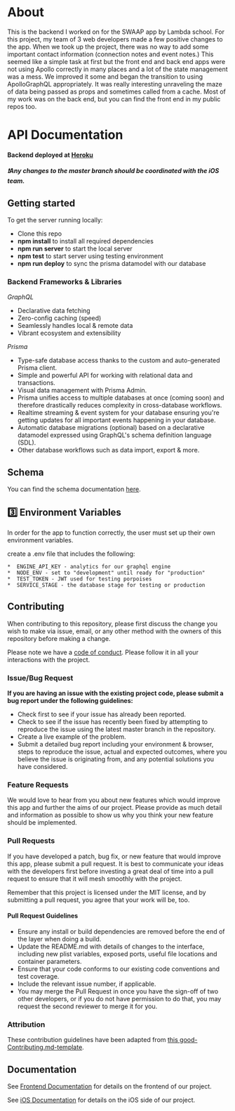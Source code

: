 # About
This is the backend I worked on for the SWAAP app by Lambda school. For this project, my team of 3 web developers made a few positive changes to the app. When we took up the project, there was no way to add some important contact information (connection notes and event notes.) This seemed like a simple task at first but the front end and back end apps were not using Apollo correctly in many places and a lot of the state management was a mess. We improved it some and began the transition to using ApolloGraphQL appropriately. It was really interesting unraveling the maze of data being passed as props and sometimes called from a cache. Most of my work was on the back end, but you can find the front end in my public repos too.

# API Documentation

#### Backend deployed at [Heroku](https://lambda-labs-swaap.herokuapp.com/) <br>

***❗Any changes to the master branch should be coordinated with the iOS team.***

## Getting started

To get the server running locally:

- Clone this repo
- **npm install** to install all required dependencies
- **npm run server** to start the local server
- **npm test** to start server using testing environment
- **npm run deploy** to sync the prisma datamodel with our database

### Backend Frameworks & Libraries

*GraphQL*
- Declarative data fetching
- Zero-config caching (speed)
- Seamlessly handles local & remote data
- Vibrant ecosystem and extensibility

*Prisma*
- Type-safe database access thanks to the custom and auto-generated Prisma client.
- Simple and powerful API for working with relational data and transactions.
- Visual data management with Prisma Admin.
- Prisma unifies access to multiple databases at once (coming soon) and therefore drastically reduces complexity in cross-database workflows.
- Realtime streaming & event system for your database ensuring you're getting updates for all important events happening in your database.
- Automatic database migrations (optional) based on a declarative datamodel expressed using GraphQL's schema definition language (SDL).
- Other database workflows such as data import, export & more.

## Schema

You can find the schema documentation [here](./schema.md).

## 3️⃣ Environment Variables

In order for the app to function correctly, the user must set up their own environment variables.

create a .env file that includes the following:

    *  ENGINE_API_KEY - analytics for our graphql engine
    *  NODE_ENV - set to "development" until ready for "production"
    *  TEST_TOKEN - JWT used for testing porpoises
    *  SERVICE_STAGE - the database stage for testing or production

## Contributing

When contributing to this repository, please first discuss the change you wish to make via issue, email, or any other method with the owners of this repository before making a change.

Please note we have a [code of conduct](./code_of_conduct.md). Please follow it in all your interactions with the project.

### Issue/Bug Request

**If you are having an issue with the existing project code, please submit a bug report under the following guidelines:**

- Check first to see if your issue has already been reported.
- Check to see if the issue has recently been fixed by attempting to reproduce the issue using the latest master branch in the repository.
- Create a live example of the problem.
- Submit a detailed bug report including your environment & browser, steps to reproduce the issue, actual and expected outcomes, where you believe the issue is originating from, and any potential solutions you have considered.

### Feature Requests

We would love to hear from you about new features which would improve this app and further the aims of our project. Please provide as much detail and information as possible to show us why you think your new feature should be implemented.

### Pull Requests

If you have developed a patch, bug fix, or new feature that would improve this app, please submit a pull request. It is best to communicate your ideas with the developers first before investing a great deal of time into a pull request to ensure that it will mesh smoothly with the project.

Remember that this project is licensed under the MIT license, and by submitting a pull request, you agree that your work will be, too.

#### Pull Request Guidelines

- Ensure any install or build dependencies are removed before the end of the layer when doing a build.
- Update the README.md with details of changes to the interface, including new plist variables, exposed ports, useful file locations and container parameters.
- Ensure that your code conforms to our existing code conventions and test coverage.
- Include the relevant issue number, if applicable.
- You may merge the Pull Request in once you have the sign-off of two other developers, or if you do not have permission to do that, you may request the second reviewer to merge it for you.

### Attribution

These contribution guidelines have been adapted from [this good-Contributing.md-template](https://gist.github.com/PurpleBooth/b24679402957c63ec426).

## Documentation

See [Frontend Documentation](https://github.com/Lambda-School-Labs/conference-contacts-fe) for details on the frontend of our project.

See [iOS Documentation](https://github.com/Lambda-School-Labs/conference-contacts-ios) for details on the iOS side of our project.

